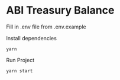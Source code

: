 # ABI Treasury Balance


Fill in .env file from .env.example

Install dependencies

`yarn`

Run Project

`yarn start`